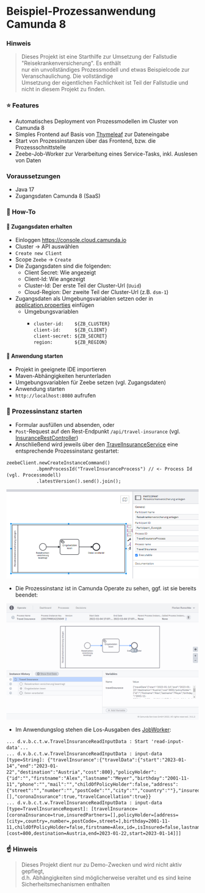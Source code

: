 # Beispiel-Prozessanwendung Camunda 8  

### Hinweis  
> Dieses Projekt ist eine Starthilfe zur Umsetzung der Fallstudie "Reisekrankenversicherung". Es enthält  
> nur ein unvollständiges Prozessmodell und etwas Beispielcode zur Veranschaulichung. Die vollständige  
> Umsetzung der eigentlichen Fachlichkeit ist Teil der Fallstudie und nicht in diesem Projekt zu finden.  

### :star: Features
* Automatisches Deployment von Prozessmodellen im Cluster von Camunda 8
* Simples Frontend auf Basis von [Thymeleaf](https://www.thymeleaf.org) zur Dateneingabe
* Start von Prozessinstanzen über das Frontend, bzw. die Prozessschnittstelle
* Zeebe-Job-Worker zur Verarbeitung eines Service-Tasks, inkl. Auslesen von Daten

### Voraussetzungen
* Java 17
* Zugangsdaten Camunda 8 (SaaS)

### :paperclip: How-To
#### :key: Zugangsdaten erhalten
* Einloggen https://console.cloud.camunda.io
* Cluster → API auswählen
* `Create new Client`
* Scope `Zeebe` → `Create`
* Die Zugangsdaten sind die folgenden:
  * Client Secret: Wie angezeigt
  * Client-Id: Wie angezeigt
  * Cluster-Id: Der erste Teil der Cluster-Url (`Uuid`)
  * Cloud-Region: Der zweite Teil der Cluster-Url (z.B. `dsm-1`)
* Zugangsdaten als Umgebungsvariablen setzen oder in [application.properties](src/main/resources/application.properties) einfügen
  * Umgebungsvariablen
    * ```
      cluster-id:    ${ZB_CLUSTER}  
      client-id:     ${ZB_CLIENT}  
      client-secret: ${ZB_SECRET}  
      region:        ${ZB_REGION}
      ```
  
#### :rocket: Anwendung starten
* Projekt in geeignete IDE importieren
* Maven-Abhängigkeiten herunterladen
* Umgebungsvariablen für Zeebe setzen (vgl. Zugangsdaten)
* Anwendung starten
* `http://localhost:8080` aufrufen

### :checkered_flag: Prozessinstanz starten
* Formular ausfüllen und absenden, oder
* `Post`-Request auf den Rest-Endpunkt `/api/travel-insurance` (vgl. [InsuranceRestController](src/main/java/de/viadee/bpm/camunda/travelinsuranceprocessapp/processinterface/InsuranceRestController.java))
* Anschließend wird jeweils über den [TravelInsuranceService](src/main/java/de/viadee/bpm/camunda/travelinsuranceprocessapp/service/TravelInsuranceService.java)
eine entsprechende Prozessinstanz gestartet: 
```
zeebeClient.newCreateInstanceCommand()
           .bpmnProcessId("TravelInsuranceProcess") // <- Process Id (vgl. Processmodell)
           .latestVersion().send().join();
```

![process](doc/process.png)

* Die Prozessinstanz ist in Camunda Operate zu sehen, ggf. ist sie bereits beendet:

![operate](doc/operate.png)

* Im Anwendungslog stehen die Los-Ausgaben des [JobWorker](src/main/java/de/viadee/bpm/camunda/travelinsuranceprocessapp/worker/TravelInsuranceReadInputData.java): 
```
... d.v.b.c.t.w.TravelInsuranceReadInputData : Start 'read-input-data'... 
... d.v.b.c.t.w.TravelInsuranceReadInputData : input-data [type=String]: {"travelInsurance":{"travelData":{"start":"2023-01-14","end":"2023-01-22","destination":"Austria","cost":800},"policyHolder":{"id":"","firstname":"Alex","lastname":"Meyer","birthday":"2001-11-11","phone":"","mail":"","childOfPolicyHolder":false,"address":{"street":"","number":"","postCode":"","city":"","country":""},"insured":false},"insuredPartners":[],"coronaInsurance":true,"travelCancellation":true}}
... d.v.b.c.t.w.TravelInsuranceReadInputData : input-data [type=TravelInsuranceRequest]: [travelInsurance=[coronaInsurance=true,insuredPartners=[],policyHolder=[address=[city=,country=,number=,postCode=,street=],birthday=2001-11-11,childOfPolicyHolder=false,firstname=Alex,id=,isInsured=false,lastname=Meyer,mail=,phone=],travelCancellation=true,travelData=[cost=800,destination=Austria,end=2023-01-22,start=2023-01-14]]]
```

### :point_up: Hinweis
> Dieses Projekt dient nur zu Demo-Zwecken und wird nicht aktiv gepflegt,  
> d.h. Abhängigkeiten sind möglicherweise veraltet und es sind keine Sicherheitsmechanismen enthalten

